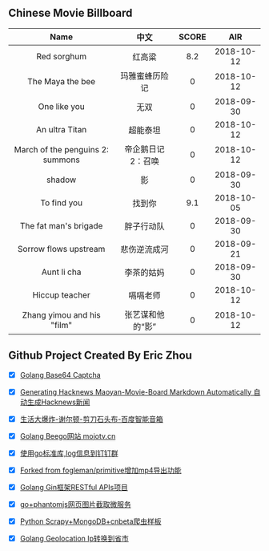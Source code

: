 ## Chinese Movie Billboard
|   Name          | 中文           | SCORE   |  AIR|
|:-------------:|:-------------:| :-----:|:-----:|
|Red sorghum | 红高粱 |8.2| 2018-10-12|
|The Maya the bee | 玛雅蜜蜂历险记 |0| 2018-10-12|
|One like you | 无双 |0| 2018-09-30|
|An ultra Titan | 超能泰坦 |0| 2018-10-12|
|March of the penguins 2: summons | 帝企鹅日记2：召唤 |0| 2018-10-12|
|shadow | 影 |0| 2018-09-30|
|To find you | 找到你 |9.1| 2018-10-05|
|The fat man&#39;s brigade | 胖子行动队 |0| 2018-09-30|
|Sorrow flows upstream | 悲伤逆流成河 |0| 2018-09-21|
|Aunt li cha | 李茶的姑妈 |0| 2018-09-30|
|Hiccup teacher | 嗝嗝老师 |0| 2018-10-12|
|Zhang yimou and his &#34;film&#34; | 张艺谋和他的“影” |0| 2018-10-12|


## Github Project Created By Eric Zhou

- [x] [Golang Base64 Captcha](https://github.com/mojocn/base64Captcha)
- [x] [Generating Hacknews Maoyan-Movie-Board Markdown Automatically 自动生成Hacknews新闻](https://github.com/dejavuzhou/md-genie)
- [x] [生活大爆炸-谢尔顿-剪刀石头布-百度智能音箱](https://github.com/mojocn/dueros-bang-game)
- [x] [Golang Beego网站 mojotv.cn](https://github.com/mojocn/www.mojotv.cn)
- [x] [使用go标准库,log信息到钉钉群](https://github.com/mojocn/dooger)
- [x] [Forked from fogleman/primitive增加mp4导出功能](https://github.com/mojocn/primitive)
- [x] [Golang Gin框架RESTful APIs项目](https://github.com/JJJJJJJerk/ezier-golang-web-api-framework)
- [x] [go+phantomjs网页图片截取微服务](https://github.com/mojocn/screen_shot)
- [x] [Python Scrapy+MongoDB+cnbeta爬虫样板](https://github.com/mojocn/scrapy_mongodb_boilerplate_cnbeta)
- [x] [Golang Geolocation Ip转换到省市](https://github.com/mojocn/ip2location)





